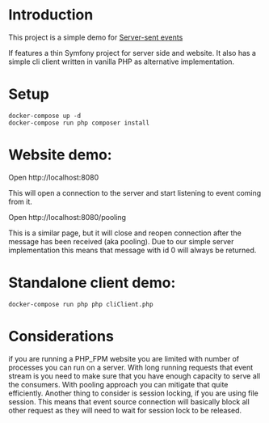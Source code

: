 # Introduction
This project is a simple demo for [Server-sent events](https://developer.mozilla.org/en-US/docs/Web/API/Server-sent_events)

If features a thin Symfony project for server side and website. It also has a simple cli client written in vanilla PHP
as alternative implementation.

# Setup

```
docker-compose up -d
docker-compose run php composer install
```

# Website demo:

Open http://localhost:8080

This will open a connection to the server and start listening to event coming from it. 


Open http://localhost:8080/pooling

This is a similar page, but it will close and reopen connection after the message has been received (aka pooling). 
Due to our simple server implementation this means that message with id 0 will always be returned.


# Standalone client demo:

```
docker-compose run php php cliClient.php
```

# Considerations
if you are running a PHP_FPM website you are limited with number of processes you can run on a server. 
With long running requests that event stream is you need to make sure that you have enough capacity to serve
all the consumers. With pooling approach you can mitigate that quite efficiently. Another thing to consider
is session locking, if you are using file session. This means that event source connection will basically 
block all other request as they will need to wait for session lock to be released.  
